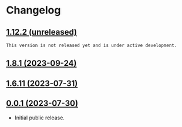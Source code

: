 # Changelog

## [1.12.2 (unreleased)](https://github.com/DLRSP/workflows/compare/v1.6.11...v1.10.0)
```{important}
This version is not released yet and is under active development.
```

## [1.8.1 (2023-09-24)](https://github.com/DLRSP/workflows/compare/v1.6.11...v1.8.1)

## [1.6.11 (2023-07-31)](https://github.com/DLRSP/workflows/compare/v0.0.1...v1.6.11)

## [0.0.1 (2023-07-30)](https://github.com/DLRSP/workflows/compare/e9ae391...v0.0.1)

- Initial public release.